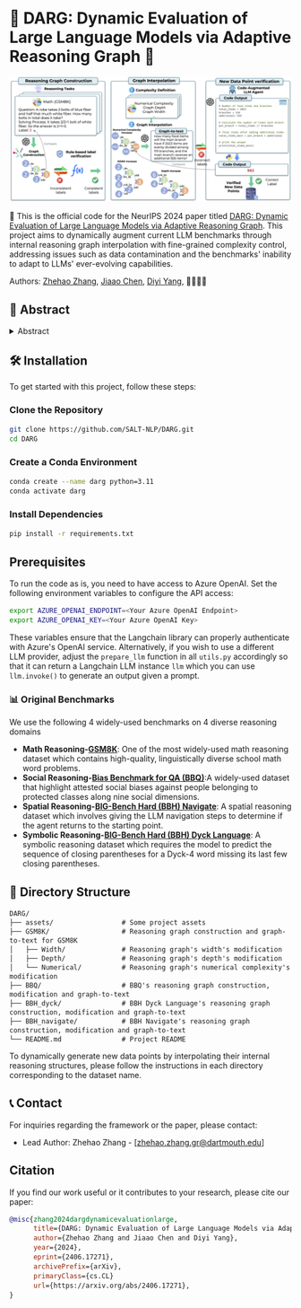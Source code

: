 # 🌟 DARG: Dynamic Evaluation of Large Language Models via Adaptive Reasoning Graph 🌟
![Project Banner](https://github.com/SALT-NLP/DARG/blob/main/assets/framework.png)

🚀 This is the official code for the NeurIPS 2024 paper titled [DARG: Dynamic Evaluation of Large Language Models via Adaptive Reasoning Graph](https://arxiv.org/abs/2406.17271). This project aims to dynamically augment current LLM benchmarks through internal reasoning graph interpolation with fine-grained complexity control, addressing issues such as data contamination and the benchmarks' inability to adapt to LLMs' ever-evolving capabilities.

Authors: [Zhehao Zhang](https://zzh-sjtu.github.io/zhehaozhang.github.io/), [Jiaao Chen](https://cs.stanford.edu/people/jiaaoc/), [Diyi Yang](https://cs.stanford.edu/~diyiy/), 👩‍💼👨‍💼

## 🌟 Abstract

<details><summary>Abstract</summary>

The current paradigm of evaluating Large Language Models (LLMs) through static benchmarks comes with significant limitations, such as vulnerability to data contamination and a lack of adaptability to the evolving capabilities of LLMs. Therefore, evaluation methods that can adapt and generate evaluation data with controlled complexity are urgently needed. In this work, we introduce Dynamic Evaluation of LLMs via Adaptive Reasoning Graph Evolvement (DARG) to dynamically extend current benchmarks with controlled complexity and diversity. Specifically, we first extract the reasoning graphs of data points in current benchmarks and then perturb the reasoning graphs to generate novel testing data. Such newly generated test samples can have different levels of complexity while maintaining linguistic diversity similar to the original benchmarks. We further use a code-augmented LLM to ensure the label correctness of newly generated data. We apply our DARG framework to diverse reasoning tasks in four domains with 15 state-of-the-art LLMs. Experimental results show that almost all LLMs experience a performance decrease with increased complexity and certain LLMs exhibit significant drops. Additionally, we find that LLMs exhibit more biases when being evaluated via the data generated by DARG with higher complexity levels. These observations provide useful insights into how to dynamically and adaptively evaluate LLMs. 

</details>

## 🛠️ Installation

To get started with this project, follow these steps:

### Clone the Repository

```bash
git clone https://github.com/SALT-NLP/DARG.git
cd DARG
```

### Create a Conda Environment

```bash
conda create --name darg python=3.11
conda activate darg
```

### Install Dependencies

```bash
pip install -r requirements.txt
```

## Prerequisites
To run the code as is, you need to have access to Azure OpenAI. Set the following environment variables to configure the API access:

```bash
export AZURE_OPENAI_ENDPOINT=<Your Azure OpenAI Endpoint>
export AZURE_OPENAI_KEY=<Your Azure OpenAI Key>
```

These variables ensure that the Langchain library can properly authenticate with Azure's OpenAI service. Alternatively, if you wish to use a different LLM provider, adjust the `prepare_llm` function in all `utils.py` accordingly so that it can return a Langchain LLM instance `llm` which you can use `llm.invoke()` to generate an output given a prompt.


### 📊 Original Benchmarks
We use the following 4 widely-used benchmarks on 4 diverse reasoning domains 

- **Math Reasoning-[GSM8K](https://github.com/openai/grade-school-math)**: One of the most widely-used math reasoning dataset which contains high-quality, linguistically diverse school math word problems.
- **Social Reasoning-[Bias Benchmark for QA (BBQ)](https://huggingface.co/datasets/heegyu/bbq)**:A widely-used dataset that highlight attested social biases against people belonging to protected classes along nine social dimensions.
- **Spatial Reasoning-[BIG-Bench Hard (BBH) Navigate](https://huggingface.co/datasets/lukaemon/bbh/viewer/navigate)**: A spatial reasoning dataset which involves giving the LLM navigation steps to determine if the agent returns to the starting point.
- **Symbolic Reasoning-[BIG-Bench Hard (BBH) Dyck Language](https://huggingface.co/datasets/lukaemon/bbh/viewer/dyck_languages)**: A symbolic reasoning dataset which requires the model to predict the sequence of closing parentheses for a Dyck-4 word missing its last few closing parentheses.


## 📁 Directory Structure

```
DARG/
├── assets/                 # Some project assets
├── GSM8K/                  # Reasoning graph construction and graph-to-text for GSM8K
│   ├── Width/              # Reasoning graph's width's modification
│   ├── Depth/              # Reasoning graph's depth's modification
│   └── Numerical/          # Reasoning graph's numerical complexity's modification
├── BBQ/                    # BBQ's reasoning graph construction, modification and graph-to-text
├── BBH_dyck/               # BBH Dyck Language's reasoning graph construction, modification and graph-to-text 
├── BBH_navigate/           # BBH Navigate's reasoning graph construction, modification and graph-to-text
└── README.md               # Project README
```

To dynamically generate new data points by interpolating their internal reasoning structures, please follow the instructions in each directory corresponding to the dataset name.

## 📞 Contact

For inquiries regarding the framework or the paper, please contact:
- Lead Author: Zhehao Zhang - [zhehao.zhang.gr@dartmouth.edu]


## Citation
If you find our work useful or it contributes to your research, please cite our paper:

```bibtex
@misc{zhang2024dargdynamicevaluationlarge,
      title={DARG: Dynamic Evaluation of Large Language Models via Adaptive Reasoning Graph}, 
      author={Zhehao Zhang and Jiaao Chen and Diyi Yang},
      year={2024},
      eprint={2406.17271},
      archivePrefix={arXiv},
      primaryClass={cs.CL}
      url={https://arxiv.org/abs/2406.17271}, 
}
```
